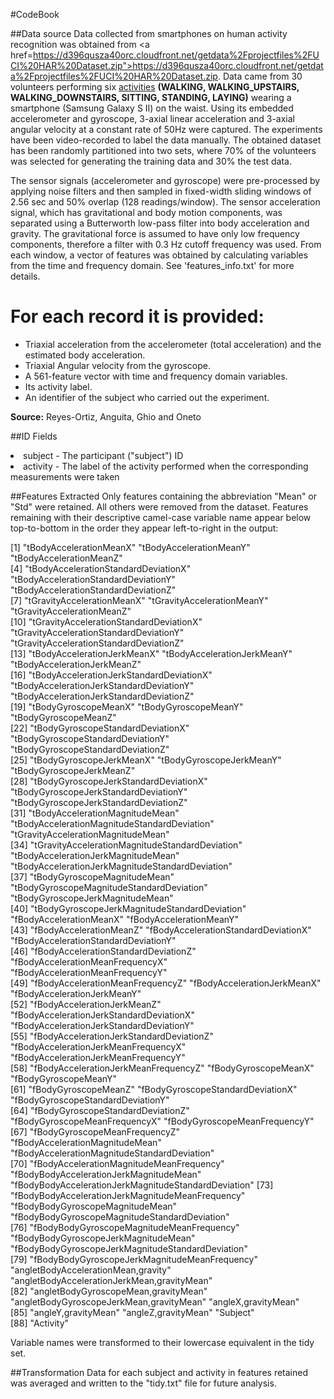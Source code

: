 #CodeBook

##Data source
Data collected from smartphones on human activity recognition was obtained from <a href=https://d396qusza40orc.cloudfront.net/getdata%2Fprojectfiles%2FUCI%20HAR%20Dataset.zip">https://d396qusza40orc.cloudfront.net/getdata%2Fprojectfiles%2FUCI%20HAR%20Dataset.zip</a>.
Data came from 30 volunteers performing six <u>activities</u> <b>(WALKING, WALKING_UPSTAIRS, WALKING_DOWNSTAIRS, SITTING, STANDING, LAYING)</b>
wearing a smartphone (Samsung Galaxy S II) on the waist. Using its embedded accelerometer and gyroscope, 3-axial linear acceleration and 3-axial angular velocity at a constant rate of 50Hz were captured. The experiments have been video-recorded to label the data manually. The obtained dataset has been randomly partitioned into two sets, where 70% of the volunteers was selected for generating the training data and 30% the test data. 

The sensor signals (accelerometer and gyroscope) were pre-processed by applying noise filters and then sampled in fixed-width sliding windows of 2.56 sec and 50% overlap (128 readings/window). The sensor acceleration signal, which has gravitational and body motion components, was separated using a Butterworth low-pass filter into body acceleration and gravity. The gravitational force is assumed to have only low frequency components, therefore a filter with 0.3 Hz cutoff frequency was used. From each window, a vector of features was obtained by calculating variables from the time and frequency domain. See 'features_info.txt' for more details.

For each record it is provided:
======================================

- Triaxial acceleration from the accelerometer (total acceleration) and the estimated body acceleration.
- Triaxial Angular velocity from the gyroscope. 
- A 561-feature vector with time and frequency domain variables. 
- Its activity label. 
- An identifier of the subject who carried out the experiment.

<b>Source:</b> Reyes-Ortiz, Anguita, Ghio and Oneto

##ID Fields
<li>subject - The participant ("subject") ID
<li>activity - The label of the activity performed when the corresponding measurements were taken

##Features Extracted
Only features containing the abbreviation "Mean" or "Std" were retained.  All others were removed from the dataset.
Features remaining with their descriptive camel-case variable name appear below top-to-bottom in the order they appear left-to-right in the output:

 [1] "tBodyAccelerationMeanX"                              "tBodyAccelerationMeanY"                              "tBodyAccelerationMeanZ"                             
 [4] "tBodyAccelerationStandardDeviationX"                 "tBodyAccelerationStandardDeviationY"                 "tBodyAccelerationStandardDeviationZ"                
 [7] "tGravityAccelerationMeanX"                           "tGravityAccelerationMeanY"                           "tGravityAccelerationMeanZ"                          
[10] "tGravityAccelerationStandardDeviationX"              "tGravityAccelerationStandardDeviationY"              "tGravityAccelerationStandardDeviationZ"             
[13] "tBodyAccelerationJerkMeanX"                          "tBodyAccelerationJerkMeanY"                          "tBodyAccelerationJerkMeanZ"                         
[16] "tBodyAccelerationJerkStandardDeviationX"             "tBodyAccelerationJerkStandardDeviationY"             "tBodyAccelerationJerkStandardDeviationZ"            
[19] "tBodyGyroscopeMeanX"                                 "tBodyGyroscopeMeanY"                                 "tBodyGyroscopeMeanZ"                                
[22] "tBodyGyroscopeStandardDeviationX"                    "tBodyGyroscopeStandardDeviationY"                    "tBodyGyroscopeStandardDeviationZ"                   
[25] "tBodyGyroscopeJerkMeanX"                             "tBodyGyroscopeJerkMeanY"                             "tBodyGyroscopeJerkMeanZ"                            
[28] "tBodyGyroscopeJerkStandardDeviationX"                "tBodyGyroscopeJerkStandardDeviationY"                "tBodyGyroscopeJerkStandardDeviationZ"               
[31] "tBodyAccelerationMagnitudeMean"                      "tBodyAccelerationMagnitudeStandardDeviation"         "tGravityAccelerationMagnitudeMean"                  
[34] "tGravityAccelerationMagnitudeStandardDeviation"      "tBodyAccelerationJerkMagnitudeMean"                  "tBodyAccelerationJerkMagnitudeStandardDeviation"    
[37] "tBodyGyroscopeMagnitudeMean"                         "tBodyGyroscopeMagnitudeStandardDeviation"            "tBodyGyroscopeJerkMagnitudeMean"                    
[40] "tBodyGyroscopeJerkMagnitudeStandardDeviation"        "fBodyAccelerationMeanX"                              "fBodyAccelerationMeanY"                             
[43] "fBodyAccelerationMeanZ"                              "fBodyAccelerationStandardDeviationX"                 "fBodyAccelerationStandardDeviationY"                
[46] "fBodyAccelerationStandardDeviationZ"                 "fBodyAccelerationMeanFrequencyX"                     "fBodyAccelerationMeanFrequencyY"                    
[49] "fBodyAccelerationMeanFrequencyZ"                     "fBodyAccelerationJerkMeanX"                          "fBodyAccelerationJerkMeanY"                         
[52] "fBodyAccelerationJerkMeanZ"                          "fBodyAccelerationJerkStandardDeviationX"             "fBodyAccelerationJerkStandardDeviationY"            
[55] "fBodyAccelerationJerkStandardDeviationZ"             "fBodyAccelerationJerkMeanFrequencyX"                 "fBodyAccelerationJerkMeanFrequencyY"                
[58] "fBodyAccelerationJerkMeanFrequencyZ"                 "fBodyGyroscopeMeanX"                                 "fBodyGyroscopeMeanY"                                
[61] "fBodyGyroscopeMeanZ"                                 "fBodyGyroscopeStandardDeviationX"                    "fBodyGyroscopeStandardDeviationY"                   
[64] "fBodyGyroscopeStandardDeviationZ"                    "fBodyGyroscopeMeanFrequencyX"                        "fBodyGyroscopeMeanFrequencyY"                       
[67] "fBodyGyroscopeMeanFrequencyZ"                        "fBodyAccelerationMagnitudeMean"                      "fBodyAccelerationMagnitudeStandardDeviation"        
[70] "fBodyAccelerationMagnitudeMeanFrequency"             "fBodyBodyAccelerationJerkMagnitudeMean"              "fBodyBodyAccelerationJerkMagnitudeStandardDeviation"
[73] "fBodyBodyAccelerationJerkMagnitudeMeanFrequency"     "fBodyBodyGyroscopeMagnitudeMean"                     "fBodyBodyGyroscopeMagnitudeStandardDeviation"       
[76] "fBodyBodyGyroscopeMagnitudeMeanFrequency"            "fBodyBodyGyroscopeJerkMagnitudeMean"                 "fBodyBodyGyroscopeJerkMagnitudeStandardDeviation"   
[79] "fBodyBodyGyroscopeJerkMagnitudeMeanFrequency"        "angletBodyAccelerationMean,gravity"                  "angletBodyAccelerationJerkMean,gravityMean"         
[82] "angletBodyGyroscopeMean,gravityMean"                 "angletBodyGyroscopeJerkMean,gravityMean"             "angleX,gravityMean"                                 
[85] "angleY,gravityMean"                                  "angleZ,gravityMean"                                  "Subject"                                            
[88] "Activity"

Variable names were transformed to their lowercase equivalent in the tidy set.

##Transformation
Data for each subject and activity in features retained was averaged
and written to the "tidy.txt" file for future analysis.